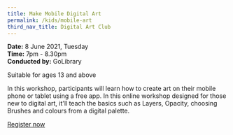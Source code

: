 ```yaml
---
title: Make Mobile Digital Art
permalink: /kids/mobile-art
third_nav_title: Digital Art Club
---
```

**Date:** 8 June 2021, Tuesday  
**Time:** 7pm - 8.30pm  
**Conducted by:** GoLibrary  
  
Suitable for ages 13 and above  
  
In this workshop, participants will learn how to create art on their mobile phone or tablet using a free app. In this online workshop designed for those new to digital art, it'll teach the basics such as Layers, Opacity, choosing Brushes and colours from a digital palette.  
  
[Register now](https://www.eventbrite.sg/e/make-mobile-digital-art-digital-art-club-registration-148555077235?aff=ebdsoporgprofile)